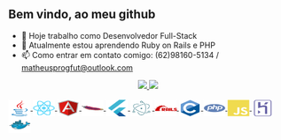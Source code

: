 ## Bem vindo, ao meu github


- 🔭 Hoje trabalho como Desenvolvedor Full-Stack
- 🌱 Atualmente estou aprendendo Ruby on Rails e PHP
- 📫 Como entrar em contato comigo: (62)98160-5134 / matheusprogfut@outlook.com

<div align="center">
  <a href="https://github.com/rafaballerini">
  <img height="180em" src="https://github-readme-stats.vercel.app/api?username=matheuscrok&show_icons=true&theme=dracula&include_all_commits=true&count_private=true"/>
  <img height="180em" src="https://github-readme-stats.vercel.app/api/top-langs/?username=matheuscrok&layout=compact&langs_count=7&theme=dracula"/>
</div>

  <div style="display: inline_block"><br>
  
  <img align="center" alt="Rafa-CSS" height="30" width="40" src="https://github.com/devicons/devicon/blob/master/icons/java/java-original.svg"> 
  <img align="center" alt="Rafa-React" height="30" width="40" src="https://raw.githubusercontent.com/devicons/devicon/master/icons/react/react-original.svg">
  <img align="center" alt="Rafa-CSS" height="30" width="40" src="https://github.com/devicons/devicon/blob/master/icons/angularjs/angularjs-original.svg">
  <img align="center" alt="Rafa-CSS" height="30" width="40" src="https://github.com/devicons/devicon/blob/master/icons/apache/apache-original.svg"> 
  <img align="center" alt="Rafa-CSS" height="30" width="40" src="https://github.com/devicons/devicon/blob/master/icons/flutter/flutter-original.svg">
  <img align="center" alt="Rafa-CSS" height="30" width="40" src="https://github.com/devicons/devicon/blob/master/icons/electron/electron-original.svg">
  <img align="center" alt="Rafa-CSS" height="30" width="40" src="https://github.com/devicons/devicon/blob/master/icons/rails/rails-plain-wordmark.svg"> 
  <img align="center" alt="Rafa-CSS" height="30" width="40" src="https://github.com/devicons/devicon/blob/master/icons/c/c-original.svg"> 
  <img align="center" alt="Rafa-CSS" height="30" width="40" src="https://github.com/devicons/devicon/blob/master/icons/php/php-plain.svg">
  <img align="center" alt="Rafa-CSS" height="30" width="40" src="https://github.com/devicons/devicon/blob/master/icons/javascript/javascript-plain.svg">
  <img align="center" alt="Rafa-CSS" height="30" width="40" src="https://github.com/devicons/devicon/blob/master/icons/heroku/heroku-original.svg">
  <img align="center" alt="Rafa-CSS" height="30" width="40" src="https://github.com/devicons/devicon/blob/master/icons/docker/docker-original.svg">
    
    
    
  </div>
